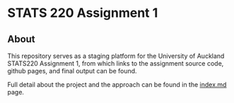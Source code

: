 # STATS 220 Assignment 1

## About

This repository serves as a staging platform for the University of Auckland STATS220 Assignment 1, from which links to the assignment source code, github pages, and final output can be found.

Full detail about the project and the approach can be found in the [index.md](https://github.com/calebperelini/stats220/blob/main/index.md) page.
